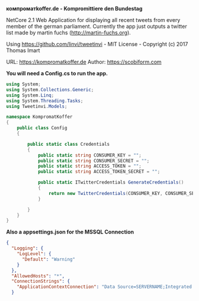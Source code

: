 <b>компроматkoffer.de - Kompromittiere den Bundestag</b>

NetCore 2.1 Web Application for displaying all recent tweets from every member of the german parliament. Currently the app just outputs a twitter list made by martin fuchs (http://martin-fuchs.org).

Using https://github.com/linvi/tweetinvi - MIT License - Copyright (c) 2017 Thomas Imart

URL: https://kompromatkoffer.de
Author: https://scobiform.com

<b>You will need a Config.cs to run the app.</b>

```C#
using System;
using System.Collections.Generic;
using System.Linq;
using System.Threading.Tasks;
using Tweetinvi.Models;

namespace KompromatKoffer
{
    public class Config
    {

        public static class Credentials
        {
            public static string CONSUMER_KEY = "";
            public static string CONSUMER_SECRET = "";
            public static string ACCESS_TOKEN = "";
            public static string ACCESS_TOKEN_SECRET = "";

            public static ITwitterCredentials GenerateCredentials()
            {
                return new TwitterCredentials(CONSUMER_KEY, CONSUMER_SECRET, ACCESS_TOKEN, ACCESS_TOKEN_SECRET);
            }

        } 
    }
} 
```

<b>Also a appsettings.json for the MSSQL Connection</b>
```json
{
  "Logging": {
    "LogLevel": {
      "Default": "Warning"
    }
  },
  "AllowedHosts": "*",
  "ConnectionStrings": {
    "ApplicationContextConnection": "Data Source=SERVERNAME;Integrated Security=False;User ID=USERLOGIN;Password=PASSWORD;Connect Timeout=30;Encrypt=False;TrustServerCertificate=True;ApplicationIntent=ReadWrite;MultiSubnetFailover=False"
  }
```
